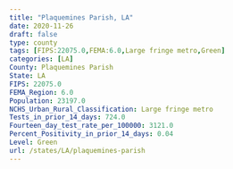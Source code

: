 ```yaml
---
title: "Plaquemines Parish, LA"
date: 2020-11-26
draft: false
type: county
tags: [FIPS:22075.0,FEMA:6.0,Large fringe metro,Green]
categories: [LA]
County: Plaquemines Parish
State: LA
FIPS: 22075.0
FEMA_Region: 6.0
Population: 23197.0
NCHS_Urban_Rural_Classification: Large fringe metro
Tests_in_prior_14_days: 724.0
Fourteen_day_test_rate_per_100000: 3121.0
Percent_Positivity_in_prior_14_days: 0.04
Level: Green
url: /states/LA/plaquemines-parish
---
```



